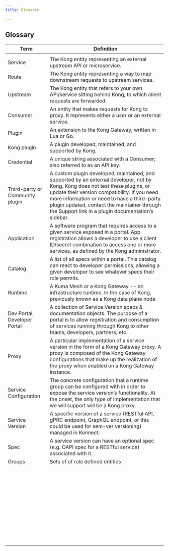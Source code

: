 ```yaml
---
title: Glossary

---
```


## Glossary



| Term      | Definition |
| ----------- | ----------- |
|       |        |
|  Service  | The Kong entity representing an external upstream API or microservice. |
|  Route     |    The Kong entity representing a way to map downstream requests to upstream services.    |
|  Upstream  |   The Kong entity that refers to your own API/service sitting behind Kong, to which client requests are forwarded.      |
|  Consumer     |   An entity that makes requests for Kong to proxy. It represents either a user or an external service. |
| Plugin    |     An extension to the Kong Gateway, written in Lua or Go.    |
|   Kong plugin    |  A plugin developed, maintained, and supported by Kong.      |
|  Credential  |   A unique string associated with a Consumer; also referred to as an API key.      |
|   Third-party or Community plugin    |   A custom plugin developed, maintained, and supported by an external developer, not by Kong. Kong does not test these plugins, or update their version compatibility. If you need more information or need to have a third-party plugin updated, contact the maintainer through the Support link in a plugin documentation’s sidebar.     |
| Application   |   A software program that requires access to a given service exposed in a portal. App registration allows a developer to use a client ID/secret combination to access one or more services, as defined by the Kong administrator.|
|  Catalog     |    A list of all specs within a portal. This catalog can react to developer permissions, allowing a given developer to see whatever specs their role permits.|
|  Runtime  |     A Kuma Mesh or a Kong Gateway -- an infrastructure runtime. In the case of Kong, previously known as a Kong data plane node     |
|   Dev Portal, Developer Portal    |  A collection of Service Version specs & documentation objects. The purpose of a portal is to allow registration and consumption of services running through Kong to other teams, developers, partners, etc.      |
|  Proxy  |   A particular implementation of a service version in the form of a Kong Gateway proxy. A proxy is composed of the Kong Gateway configurations that make up the realization of the proxy when enabled on a Kong Gateway instance.  |
|   Service Configuration    |   The concrete configuration that a runtime group can be configured with in order to expose the service version’s functionality. At the onset, the only type of implementation that we will support will be a Kong proxy.|
|  Service Version  |    A specific version of a service (RESTful API, gPRC endpoint, GraphQL endpoint, or this could be used for sem-ver versioning) managed in Konnect.     |
|   Spec    |     A service version can have an optional spec (e.g. OAPI spec for a RESTful service) associated with it.    |
|  Groups  |    Sets of of role defined entities     |
|       |        |
|    |         |
|       |        |
|    |         |
|       |        |
|    |         |
|       |        |
|    |         |
|       |        |
|    |         |
|       |        |
|    |         |
|       |        |
|    |         |
|       |        |
|    |         |
|       |        |
|    |         |
|       |        |
|    |         |
|       |        |
|    |         |
|       |        |
|    |         |
|       |        |
|    |         |
|       |        |
|    |         |
|       |        |
|    |         |
|       |        |
|    |         |
|       |        |
|    |         |
|       |        |
|    |         |
|       |        |
|    |         |
|       |        |
|    |         |
|       |        |
|    |         |

